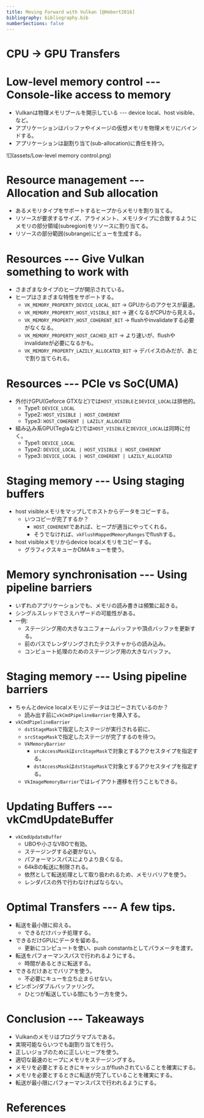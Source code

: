 ```yaml
---
title: Moving Forward with Vulkan [@Hebert2016]
bibliography: bibliography.bib
numberSections: false
---
```

# CPU -> GPU Transfers

# Low-level memory control --- Console-like access to memory

- Vulkanは物理メモリプールを開示している --- device local、host visible、など。
- アプリケーションはバッファやイメージの仮想メモリを物理メモリにバインドする。
- アプリケーションは副割り当て(sub-allocation)に責任を持つ。

![](assets/Low-level memory control.png)

# Resource management --- Allocation and Sub allocation

- あるメモリタイプをサポートするヒープからメモリを割り当てる。
- リソースが要求するサイズ、アライメント、メモリタイプに合致するようにメモリの部分領域(subregion)をリソースに割り当てる。
- リソースの部分範囲(subrange)にビューを生成する。

# Resources --- Give Vulkan something to work with

- さまざまなタイプのヒープが開示されている。
- ヒープはさまざまな特性をサポートする。
    - `VK_MEMORY_PROPERTY_DEVICE_LOCAL_BIT` -> GPUからのアクセスが最速。
    - `VK_MEMORY_PROPERTY_HOST_VISIBLE_BIT` -> 遅くなるがCPUから見える。
    - `VK_MEMORY_PROPERTY_HOST_COHERENT_BIT` -> flushやinvalidateする必要がなくなる。
    - `VK_MEMORY_PROPERTY_HOST_CACHED_BIT` -> より速いが、flushやinvalidateが必要になるかも。
    - `VK_MEMORY_PROPERTY_LAZILY_ALLOCATED_BIT` -> デバイスのみだが、あとで割り当てられる。

# Resources --- PCIe vs SoC(UMA)

- 外付けGPU(Geforce GTXなど)では`HOST_VISIBLE`と`DEVICE_LOCAL`は排他的。
    - Type1: `DEVICE_LOCAL`
    - Type2: `HOST_VISIBLE | HOST_COHERENT`
    - Type3: `HOST_COHERENT | LAZILY_ALLOCATED`
- 組み込み系GPU(Teglaなど)では`HOST_VISIBLE`と`DEVICE_LOCAL`は同時に付く。
    - Type1: `DEVICE_LOCAL`
    - Type2: `DEVICE_LOCAL | HOST_VISIBLE | HOST_COHERENT`
    - Type3: `DEVICE_LOCAL | HOST_COHERENT | LAZILY_ALLOCATED`

# Staging memory --- Using staging buffers

- host visibleメモリをマップしてホストからデータをコピーする。
    - いつコピーが完了するか？
        - `HOST_COHERENT`であれば、ヒープが適当にやってくれる。
        - そうでなければ、`vkFlushMappedMemoryRanges`でflushする。
- host visibleメモリからdevice localメモリをコピーする。
    - グラフィクスキューかDMAキューを使う。

# Memory synchronisation --- Using pipeline barriers

- いずれのアプリケーションでも、メモリの読み書きは頻繁に起きる。
- シングルスレッドでさえハザードの可能性がある。
- 一例:
    - ステージング用の大きなユニフォームバッファや頂点バッファを更新する。
    - 前のパスでレンダリングされたテクスチャからの読み込み。
    - コンピュート処理のためのステージング用の大きなバッファ。

# Staging memory --- Using pipeline barriers

- ちゃんとdevice localメモリにデータはコピーされているのか？
    - 読み出す前に`vkCmdPipelineBarrier`を挿入する。
- `vkCmdPipelineBarrier`
    - `dstStageMask`で指定したステージが実行される前に、
    - `srcStageMask`で指定したステージが完了するのを待つ。
    - `VkMemoryBarrier`
        - `srcAccessMask`は`srcStageMask`で対象とするアクセスタイプを指定する。
        - `dstAccessMask`は`dstStageMask`で対象とするアクセスタイプを指定する。
    - `VkImageMemoryBarrier`ではレイアウト遷移を行うこともできる。

# Updating Buffers --- vkCmdUpdateBuffer

- `vkCmdUpdateBuffer`
    - UBOや小さなVBOで有効。
    - ステージングする必要がない。
    - パフォーマンスパスによりより良くなる。
    - 64kBの転送に制限される。
    - 依然として転送処理として取り扱われるため、メモリバリアを使う。
    - レンダパスの外で行わなければならない。

# Optimal Transfers --- A few tips.

- 転送を最小限に抑える。
    - できるだけバッチ処理する。
- できるだけGPUにデータを留める。
    - 更新にコンピュートを使い、push constantsとしてパラメータを渡す。
- 転送をパフォーマンスパスで行われるようにする。
    - 時間があるときに転送する。
- できるだけあとでバリアを使う。
    - 不必要にキューを立ち止まらせない。
- ピンポン/ダブルバッファリング。
    - ひとつが転送している間にもう一方を使う。

# Conclusion --- Takeaways

- Vulkanのメモリはプログラマブルである。
- 実現可能ならいつでも副割り当てを行う。
- 正しいジョブのために正しいヒープを使う。
- 適切な最速のヒープにメモリをステージングする。
- メモリを必要とするときにキャッシュがflushされていることを確実にする。
- メモリを必要とするときに転送が完了していることを確実にする。
- 転送が最小限にパフォーマンスパスで行われるようにする。

# References
